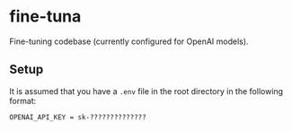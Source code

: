# fine-tuna

Fine-tuning codebase (currently configured for OpenAI models).

## Setup

It is assumed that you have a `.env` file in the root directory in the following format:

```
OPENAI_API_KEY = sk-??????????????
```

